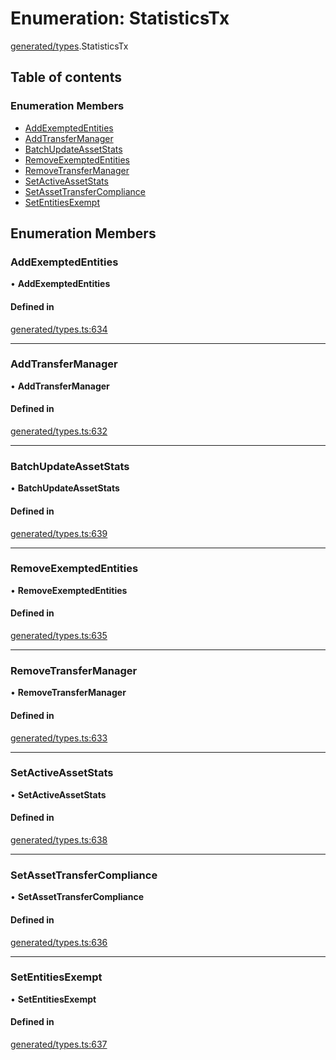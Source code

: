 # Enumeration: StatisticsTx

[generated/types](../wiki/generated.types).StatisticsTx

## Table of contents

### Enumeration Members

- [AddExemptedEntities](../wiki/generated.types.StatisticsTx#addexemptedentities)
- [AddTransferManager](../wiki/generated.types.StatisticsTx#addtransfermanager)
- [BatchUpdateAssetStats](../wiki/generated.types.StatisticsTx#batchupdateassetstats)
- [RemoveExemptedEntities](../wiki/generated.types.StatisticsTx#removeexemptedentities)
- [RemoveTransferManager](../wiki/generated.types.StatisticsTx#removetransfermanager)
- [SetActiveAssetStats](../wiki/generated.types.StatisticsTx#setactiveassetstats)
- [SetAssetTransferCompliance](../wiki/generated.types.StatisticsTx#setassettransfercompliance)
- [SetEntitiesExempt](../wiki/generated.types.StatisticsTx#setentitiesexempt)

## Enumeration Members

### AddExemptedEntities

• **AddExemptedEntities**

#### Defined in

[generated/types.ts:634](https://github.com/PolymathNetwork/polymesh-sdk/blob/49113a20/src/generated/types.ts#L634)

___

### AddTransferManager

• **AddTransferManager**

#### Defined in

[generated/types.ts:632](https://github.com/PolymathNetwork/polymesh-sdk/blob/49113a20/src/generated/types.ts#L632)

___

### BatchUpdateAssetStats

• **BatchUpdateAssetStats**

#### Defined in

[generated/types.ts:639](https://github.com/PolymathNetwork/polymesh-sdk/blob/49113a20/src/generated/types.ts#L639)

___

### RemoveExemptedEntities

• **RemoveExemptedEntities**

#### Defined in

[generated/types.ts:635](https://github.com/PolymathNetwork/polymesh-sdk/blob/49113a20/src/generated/types.ts#L635)

___

### RemoveTransferManager

• **RemoveTransferManager**

#### Defined in

[generated/types.ts:633](https://github.com/PolymathNetwork/polymesh-sdk/blob/49113a20/src/generated/types.ts#L633)

___

### SetActiveAssetStats

• **SetActiveAssetStats**

#### Defined in

[generated/types.ts:638](https://github.com/PolymathNetwork/polymesh-sdk/blob/49113a20/src/generated/types.ts#L638)

___

### SetAssetTransferCompliance

• **SetAssetTransferCompliance**

#### Defined in

[generated/types.ts:636](https://github.com/PolymathNetwork/polymesh-sdk/blob/49113a20/src/generated/types.ts#L636)

___

### SetEntitiesExempt

• **SetEntitiesExempt**

#### Defined in

[generated/types.ts:637](https://github.com/PolymathNetwork/polymesh-sdk/blob/49113a20/src/generated/types.ts#L637)
